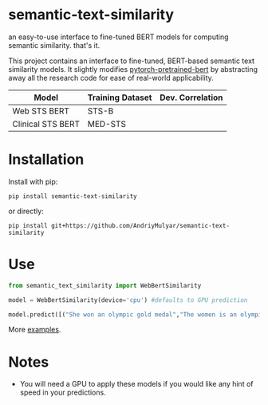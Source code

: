 # semantic-text-similarity
an easy-to-use interface to fine-tuned BERT models for computing semantic similarity. that's it.

This project contains an interface to fine-tuned, BERT-based semantic text similarity models. It slightly modifies [pytorch-pretrained-bert](https://github.com/huggingface/pytorch-transformers) by abstracting away all the research code for ease of real-world applicability.

| Model             | Training Dataset | Dev. Correlation |
|-------------------|------------------|------------------|
| Web STS BERT      | STS-B            |                  |
| Clinical STS BERT | MED-STS          |                  |

# Installation

Install with pip:

```
pip install semantic-text-similarity
```

or directly:

```
pip install git+https://github.com/AndriyMulyar/semantic-text-similarity
```

# Use
```python
from semantic_text_similarity import WebBertSimilarity

model = WebBertSimilarity(device='cpu') #defaults to GPU prediction

model.predict([("She won an olympic gold medal","The women is an olympic champion")])
```
More [examples](/examples).



# Notes
- You will need a GPU to apply these models if you would like any hint of speed in your predictions.
